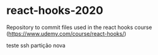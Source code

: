 # react-hooks-2020
Repository to commit files used in the react hooks course (https://www.udemy.com/course/react-hooks/)

teste ssh partição nova